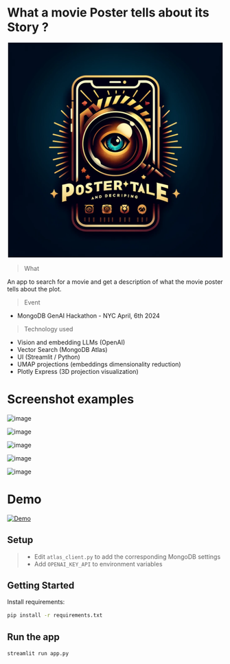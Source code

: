 # What a movie Poster tells about its Story ?

<p align="center"><img src="logo.png" width="500" /></p>

> What

An app to search for a movie and get a description of what the movie poster tells about the plot.

> Event

- MongoDB GenAI Hackathon - NYC April, 6th 2024


> Technology used

- Vision and embedding LLMs (OpenAI)
- Vector Search (MongoDB Atlas)
- UI (Streamlit / Python)
- UMAP projections (embeddings dimensionality reduction)
- Plotly Express (3D projection visualization)

# Screenshot examples

![image](https://github.com/iamaziz/describe-movie-from-its-poster/assets/3298308/2828832e-c39e-4171-b5fe-12070f2a5918)

![image](https://github.com/iamaziz/describe-movie-from-its-poster/assets/3298308/bf006a7c-191c-4f97-a648-e37118139766)

![image](https://github.com/iamaziz/describe-movie-from-its-poster/assets/3298308/da02df80-6551-48d4-8944-abc8727cad94)

![image](https://github.com/iamaziz/describe-movie-from-its-poster/assets/3298308/5f146812-5865-4d26-9ad2-18e768b4a3b8)

<img width="1429" alt="image" src="https://github.com/iamaziz/describe-movie-from-its-poster/assets/3298308/a0646673-633e-4d7b-90bc-b9f01f80e2bd">


# Demo

[![Demo](http://img.youtube.com/vi/elXIyfNfdC8/0.jpg)](http://www.youtube.com/watch?v=elXIyfNfdC8?si=HDFgKoeskBmilt9L)

## Setup

> - Edit `atlas_client.py` to add the corresponding MongoDB settings
> - Add `OPENAI_KEY_API` to environment variables

 ## Getting Started

 Install requirements:

```bash
pip install -r requirements.txt
```

## Run the app

```bash
streamlit run app.py
```

